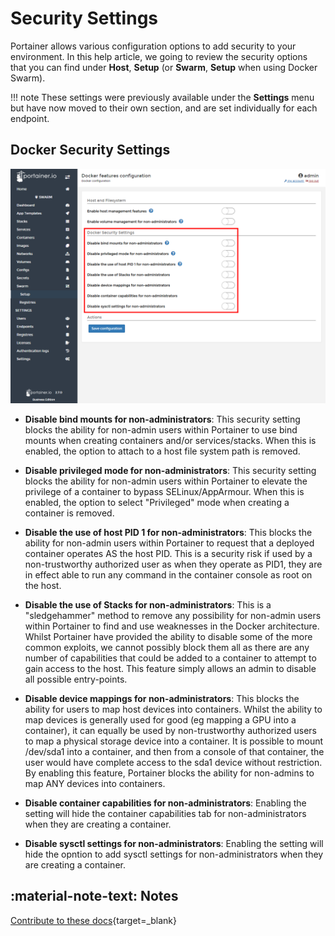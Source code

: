 # Security Settings

Portainer allows various configuration options to add security to your environment. In this help article, we going to review the security options that you can find under <b>Host</b>, <b>Setup</b> (or <b>Swarm</b>, <b>Setup</b> when using Docker Swarm).

!!! note
    These settings were previously available under the <b>Settings</b> menu but have now moved to their own section, and are set individually for each endpoint. 

## Docker Security Settings

![security](assets/security1.png)

* <b>Disable bind mounts for non-administrators</b>: This security setting blocks the ability for non-admin users within Portainer to use bind mounts when creating containers and/or services/stacks. When this is enabled, the option to attach to a host file system path is removed.

* <b>Disable privileged mode for non-administrators</b>: This security setting blocks the ability for non-admin users within Portainer to elevate the privilege of a container to bypass SELinux/AppArmour. When this is enabled, the option to select "Privileged" mode when creating a container is removed. 

* <b>Disable the use of host PID 1 for non-administrators</b>: This blocks the ability for non-admin users within Portainer to request that a deployed container operates AS the host PID. This is a security risk if used by a non-trustworthy authorized user as when they operate as PID1, they are in effect able to run any command in the container console as root on the host.

* <b>Disable the use of Stacks for non-administrators</b>: This is a "sledgehammer" method to remove any possibility for non-admin users within Portainer to find and use weaknesses in the Docker architecture. Whilst Portainer have provided the ability to disable some of the more common exploits, we cannot possibly block them all as there are any number of capabilities that could be added to a container to attempt to gain access to the host. This feature simply allows an admin to disable all possible entry-points.

* <b>Disable device mappings for non-administrators</b>: This blocks the ability for users to map host devices into containers. Whilst the ability to map devices is generally used for good (eg mapping a GPU into a container), it can equally be used by non-trustworthy authorized users to map a physical storage device into a container. It is possible to mount /dev/sda1 into a container, and then from a console of that container, the user would have complete access to the sda1 device without restriction.  By enabling this feature, Portainer blocks the ability for non-admins to map ANY devices into containers.

* <b>Disable container capabilities for non-administrators</b>: Enabling the setting will hide the container capabilities tab for non-administrators when they are creating a container.

* <b>Disable sysctl settings for non-administrators</b>: Enabling the setting will hide the opntion to add sysctl settings for non-administrators when they are creating a container.
## :material-note-text: Notes

[Contribute to these docs](https://github.com/portainer/portainer-docs/blob/master/contributing.md){target=_blank}
